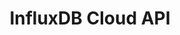---
title: "InfluxDB Cloud API"
linkTitle: "InfluxDB Cloud API"
weight: 9
description: >
  Reference documentation for the InfluxDB Cloud REST API.
---